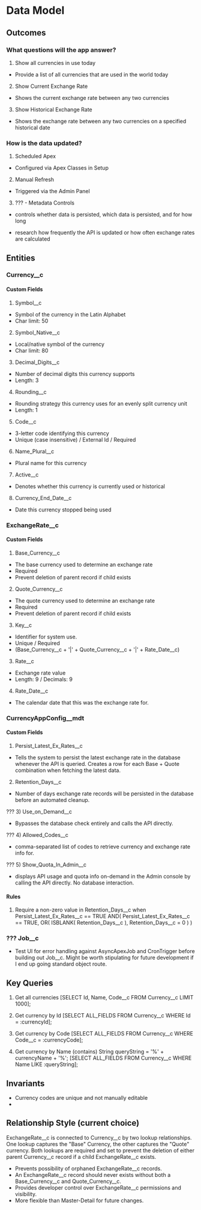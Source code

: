 # Data Model

## Outcomes
### What questions will the app answer?
1) Show all currencies in use today
- Provide a list of all currencies that are used in the world today

2) Show Current Exchange Rate
- Shows the current exchange rate between any two currencies

3) Show Historical Exchange Rate
- Shows the exchange rate between any two currencies on a specified historical date

### How is the data updated?
1) Scheduled Apex
- Configured via Apex Classes in Setup

2) Manual Refresh
- Triggered via the Admin Panel

3) ??? - Metadata Controls
- controls whether data is persisted, which data is persisted, and for how long

* research how frequently the API is updated or how often exchange rates are calculated

## Entities
### Currency__c
#### Custom Fields
1) Symbol__c
- Symbol of the currency in the Latin Alphabet
- Char limit: 50

2) Symbol_Native__c
- Local/native symbol of the currency
- Char limit: 80

3) Decimal_Digits__c
- Number of decimal digits this currency supports
- Length: 3

4) Rounding__c
- Rounding strategy this currency uses for an evenly split currency unit
- Length: 1

5) Code__c
- 3-letter code identifying this currency
- Unique (case insensitive) / External Id / Required

6) Name_Plural__c
- Plural name for this currency

7) Active__c
- Denotes whether this currency is currently used or historical

8) Currency_End_Date__c
- Date this currency stopped being used

### ExchangeRate__c
#### Custom Fields
1) Base_Currency__c
- The base currency used to determine an exchange rate
- Required
- Prevent deletion of parent record if child exists

2) Quote_Currency__c
- The quote currency used to determine an exchange rate
- Required
- Prevent deletion of parent record if child exists

3) Key__c
- Identifier for system use.
- Unique / Required
- (Base_Currency__c + '|' + Quote_Currency__c + '|' + Rate_Date__c)

3) Rate__c
- Exchange rate value
- Length: 9 / Decimals: 9

4) Rate_Date__c
- The calendar date that this was the exchange rate for.

### CurrencyAppConfig__mdt
#### Custom Fields
1) Persist_Latest_Ex_Rates__c
- Tells the system to persist the latest exchange rate in the database whenever the API is queried. Creates a row for each Base + Quote combination when fetching the latest data.

2) Retention_Days__c
- Number of days exchange rate records will be persisted in the database before an automated cleanup.

???
3) Use_on_Demand__c
- Bypasses the database check entirely and calls the API directly.

???
4) Allowed_Codes__c
- comma-separated list of codes to retrieve currency and exchange rate info for.

???
5) Show_Quota_In_Admin__c
- displays API usage and quota info on-demand in the Admin console by calling the API directly. No database interaction.

#### Rules
1) Require a non-zero value in Retention_Days__c when Persist_Latest_Ex_Rates__c == TRUE
AND(
    Persist_Latest_Ex_Rates__c == TRUE,
    OR(
        ISBLANK( Retention_Days__c ),
        Retention_Days__c = 0
    )
)

### ??? Job__c
- Test UI for error handling against AsyncApexJob and CronTrigger before building out Job__c. Might be worth stipulating for future development if I end up going standard object route.

## Key Queries
1) Get all currencies
[SELECT Id, Name, Code__c FROM Currency__c LIMIT 1000];

2) Get currency by Id
[SELECT ALL_FIELDS FROM Currency__c WHERE Id = :currencyId];

3) Get currency by Code
[SELECT ALL_FIELDS FROM Currency__c WHERE Code__c = :currencyCode];

4) Get currency by Name (contains)
String queryString = '%' + currencyName + '%';
[SELECT ALL_FIELDS FROM Currency__c WHERE Name LIKE :queryString];

## Invariants
- Currency codes are unique and not manually editable
- 

## Relationship Style (current choice)

ExchangeRate__c is connected to Currency__c by two lookup relationships. One lookup captures the "Base" Currency, the other captures the "Quote" currency. Both lookups are required and set to prevent the deletion of either parent Currency__c record if a child ExchangeRate__c exists.

- Prevents possibility of orphaned ExchangeRate__c records.
- An ExchangeRate__c record should never exists without both a Base_Currency__c and Quote_Currency__c.
- Provides developer control over ExchangeRate__c permissions and visibility.
- More flexible than Master-Detail for future changes.